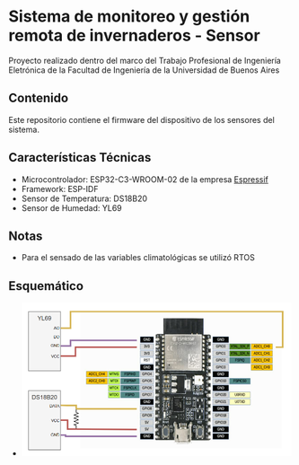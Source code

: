 # Sistema de monitoreo y gestión remota de invernaderos - Sensor
Proyecto realizado dentro del marco del Trabajo Profesional de Ingeniería Eletrónica de la Facultad de Ingeniería de la Universidad de Buenos Aires

## Contenido 
Este repositorio contiene el firmware del dispositivo de los sensores del sistema.

## Características Técnicas
- Microcontrolador: ESP32-C3-WROOM-02 de la empresa [Espressif](https://www.espressif.com/)
- Framework: ESP-IDF
- Sensor de Temperatura: DS18B20
- Sensor de Humedad: YL69

## Notas
- Para el sensado de las variables climatológicas se utilizó RTOS

## Esquemático
- ![Diagrama del dispositivo Sensor](img/sensor_diagram.png)

